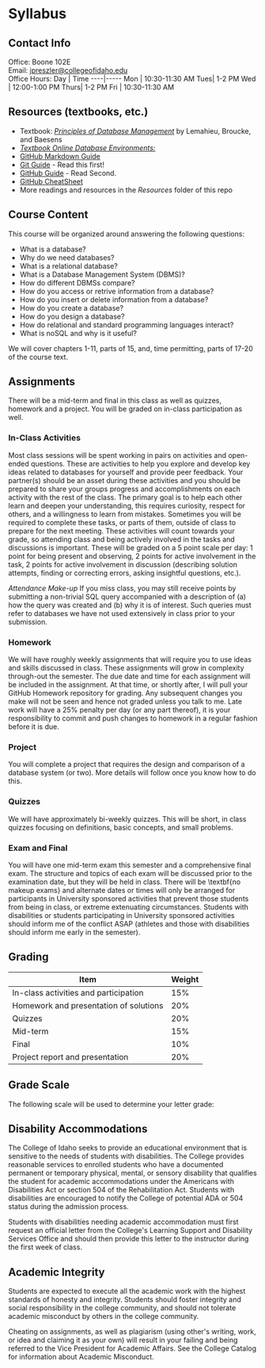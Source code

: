 # Syllabus

## Contact Info
Office: Boone 102E<br>
Email: jpreszler@collegeofidaho.edu <br>
Office Hours:
Day | Time
----|-----
Mon | 10:30-11:30 AM
Tues| 1-2 PM
Wed | 12:00-1:00 PM
Thurs| 1-2 PM
Fri | 10:30-11:30 AM

## Resources (textbooks, etc.)
 * Textbook: [*Principles of Database Management*](https://www.amazon.com/Principles-Database-Management-Practical-Analyzing/dp/1107186129/) by Lemahieu, Broucke, and Baesens
 * [*Textbook Online Database Environments:*](https://www.pdbmbook.com/playground)
 * [GitHub Markdown Guide](https://guides.github.com/features/mastering-markdown/)
 * [Git Guide](http://rogerdudler.github.io/git-guide/) - Read this first!
 * [GitHub Guide](https://guides.github.com/introduction/git-handbook/) - Read Second.
 * [GitHub CheatSheet](https://education.github.com/git-cheat-sheet-education.pdf)
 * More readings and resources in the *Resources* folder of this repo

## Course Content
This course will be organized around answering the following questions:

* What is a database?
* Why do we need databases?
* What is a relational database?
* What is a Database Management System (DBMS)?
* How do different DBMSs compare?
* How do you access or retrive information from a database?
* How do you insert or delete information from a database?
* How do you create a database?
* How do you design a database?
* How do relational and standard programming languages interact?
* What is noSQL and why is it useful?

We will cover chapters 1-11, parts of 15, and, time permitting, parts of 17-20 of the course text.

## Assignments
There will be a mid-term and final in this class as well as quizzes, homework and a project. You will be graded on in-class participation as well.

### In-Class Activities
Most class sessions will be spent working in pairs on activities and open-ended questions. These are activities to help you explore and develop key ideas related to databases for yourself and provide peer feedback. Your partner(s) should be an asset during these activities and you should be prepared to share your groups progress and accomplishments on each activity with the rest of the class. The primary goal is to help each other learn and deepen your understanding, this requires curiosity, respect for others, and a willingness to learn from mistakes. Sometimes you will be required to complete these tasks, or parts of them, outside of class to prepare for the next meeting. These activities will count towards your grade, so attending class and being actively involved in the tasks and discussions is important. These will be graded on a 5 point scale per day: 1 point for being present and observing, 2 points for active involvement in the task, 2 points for active involvement in discussion (describing solution attempts, finding or correcting errors, asking insightful questions, etc.).

*Attendance Make-up* If you miss class, you may still receive points by submitting a non-trivial SQL query accompanied with a description of (a) how the query was created and (b) why it is of interest. Such queries must refer to databases we have not used extensively in class prior to your submission.

### Homework
We will have roughly weekly assignments that will require you to use ideas and skills discussed in class.  These assignments will grow in complexity through-out the semester. The due date and time for each assignment will be included in the assignment. At that time, or shortly after, I will pull your GitHub Homework repository for grading. Any subsequent changes you make will not be seen and hence not graded unless you talk to me. Late work will have a $25\%$ penalty per day (or any part thereof), it is your responsibility to commit and push changes to homework in a regular fashion before it is due.

### Project
You will complete a project that requires the design and comparison of a database system (or two). More details will follow once you know how to do this.

### Quizzes
 We will have approximately bi-weekly quizzes. This will be short, in class quizzes focusing on definitions, basic concepts, and small problems.

### Exam and Final
 You will have one mid-term exam this semester and a comprehensive
final exam. The structure and topics of each
exam will be discussed prior to the examination date, but they will be
held in class. There will be \textbf{no makeup exams} and alternate
dates or times
will only be arranged for participants in University sponsored
activities that prevent those students from being in class, or extreme
extenuating circumstances. Students with disabilities or students
participating in University sponsored activities should inform
me of the conflict ASAP (athletes and those with disabilities should
inform me early in the semester).

## Grading
Item | Weight
-----|-------
In-class activities and participation | 15%
Homework and presentation of solutions | 20%
Quizzes | 20%
Mid-term | 15%
Final | 10%
Project report and presentation | 20%

## Grade Scale
The following scale will be used to determine your letter grade:

## Disability Accommodations
The College of Idaho seeks to provide an educational environment that is sensitive to the needs of students with disabilities. The College provides reasonable services to enrolled students who have a documented permanent or temporary physical, mental, or sensory disability that qualifies the student for academic accommodations under the Americans with Disabilities Act or section 504 of the Rehabilitation Act. Students with disabilities are encouraged to notify the College of potential ADA or 504 status during the admission process.

Students with disabilities needing academic accommodation must first request an official letter from the College's Learning Support and Disability Services Office and should then provide this letter to the instructor during the first week of class.

## Academic Integrity
Students are expected to execute all the academic work with the highest standards of honesty and integrity. Students should foster integrity and social responsibility in the college community, and should not tolerate academic misconduct by others in the college community.

Cheating on assignments, as well as plagiarism (using other's writing, work, or idea and claiming it as your own) will result in your failing and being referred to the Vice President for Academic Affairs. See the College Catalog for information about Academic Misconduct.
